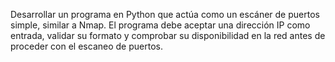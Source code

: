 Desarrollar un programa en Python que actúa como un escáner de puertos simple, similar a Nmap. El programa debe aceptar una dirección IP como entrada, validar su formato y comprobar su disponibilidad en la red antes de proceder con el escaneo de puertos.

